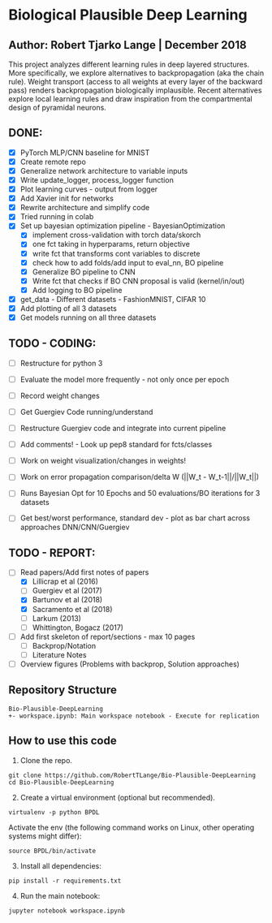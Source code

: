 # Biological Plausible Deep Learning
## Author: Robert Tjarko Lange | December 2018

This project analyzes different learning rules in deep layered structures. More specifically, we explore alternatives to backpropagation (aka the chain rule). Weight transport (access to all weights at every layer of the backward pass) renders backpropagation biologically implausible. Recent alternatives explore local learning rules and draw inspiration from the compartmental design of pyramidal neurons.

## DONE:

* [x] PyTorch MLP/CNN baseline for MNIST
* [x] Create remote repo
* [x] Generalize network architecture to variable inputs
* [x] Write update_logger, process_logger function
* [x] Plot learning curves - output from logger
* [x] Add Xavier init for networks
* [x] Rewrite architecture and simplify code
* [x] Tried running in colab
* [x] Set up bayesian optimization pipeline - BayesianOptimization
    * [x] implement cross-validation with torch data/skorch
    * [x] one fct taking in hyperparams, return objective
    * [x] write fct that transforms cont variables to discrete
    * [x] check how to add folds/add input to eval_nn, BO pipeline
 	* [x] Generalize BO pipeline to CNN
    * [x] Write fct that checks if BO CNN proposal is valid (kernel/in/out)
    * [x] Add logging to BO pipeline
* [x] get_data - Different datasets - FashionMNIST, CIFAR 10
* [x] Add plotting of all 3 datasets
* [x] Get models running on all three datasets

## TODO - CODING:

* [ ] Restructure for python 3
* [ ] Evaluate the model more frequently - not only once per epoch
* [ ] Record weight changes
* [ ] Get Guergiev Code running/understand
* [ ] Restructure Guergiev code and integrate into current pipeline
* [ ] Add comments! - Look up pep8 standard for fcts/classes
* [ ] Work on weight visualization/changes in weights!
* [ ] Work on error propagation comparison/delta W (||W_t - W_t-1||/||W_t||)
* [ ] Runs Bayesian Opt for 10 Epochs and 50 evaluations/BO iterations for 3 datasets
* [ ] Get best/worst performance, standard dev - plot as bar chart across approaches DNN/CNN/Guergiev


## TODO - REPORT:

* [ ] Read papers/Add first notes of papers
    * [x] Lillicrap et al (2016)
    * [ ] Guergiev et al (2017)
    * [x] Bartunov et al (2018)
    * [x] Sacramento et al (2018)
    * [ ] Larkum (2013)
    * [ ] Whittington, Bogacz (2017)
* [ ] Add first skeleton of report/sections - max 10 pages
    * [ ] Backprop/Notation
    * [ ] Literature Notes
* [ ] Overview figures (Problems with backprop, Solution approaches)

## Repository Structure
```
Bio-Plausible-DeepLearning
+- workspace.ipynb: Main workspace notebook - Execute for replication
```

## How to use this code
1. Clone the repo.
```
git clone https://github.com/RobertTLange/Bio-Plausible-DeepLearning
cd Bio-Plausible-DeepLearning
```
2. Create a virtual environment (optional but recommended).
```
virtualenv -p python BPDL
```
Activate the env (the following command works on Linux, other operating systems might differ):
```
source BPDL/bin/activate
```
3. Install all dependencies:
```
pip install -r requirements.txt
```
4. Run the main notebook:
```
jupyter notebook workspace.ipynb
```
